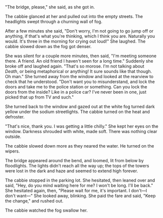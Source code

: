 "The bridge, please," she said, as she got in.

The cabbie glanced at her and pulled out into the empty streets. The headlights swept through a churning wall of fog.

After a few minutes she said, "Don't worry, I'm not going to go jump off or anything, if that's what you're thinking, which I think you are. Naturally you would. It's three in the morning for crying out loud!" She laughed. The cabbie slowed down as the fog got denser.

She was silent for a couple more minutes, then said, "I'm meeting someone there. A friend. An old friend I haven't seen for a long time." Suddenly she broke off and laughed again. "That's so morose. I'm not talking about <i>Death</i>, or being metaphorical or anything! It sure sounds like that though. Oh man." She turned away from the window and looked at the rearview to check that he understood. "Don't want you to misunderstand, and lock the doors and take me to the police station or something. Can you lock the doors from the inside? Like in a police car? I've never been in one, just picked that up from TV and such."

She turned back to the window and gazed out at the white fog turned dark yellow under the sodium streetlights. The cabbie turned on the heat and defroster.

"That's nice, thank you. I was getting a little chilly." She kept her eyes on the window. Darkness shrouded with white, made soft. There was nothing clear outside.

The cabbie slowed down more as they neared the water. He turned on the wipers.

The bridge appeared around the bend, and loomed, lit from below by floodlights. The lights didn't reach all the way up; the tops of the towers were lost in the dark and haze and seemed to extend high forever.

The cabbie stopped in the parking lot. She hesitated, then leaned over and said, "Hey, do you mind waiting here for me? I won't be long. I'll be back." She hesitated again, then, "Please wait for me, it's important. I don't&mdash;I don't want&mdash;" She looked away, blinking. She paid the fare and said, "Keep the change," and rushed out.

The cabbie watched the fog swallow her.
